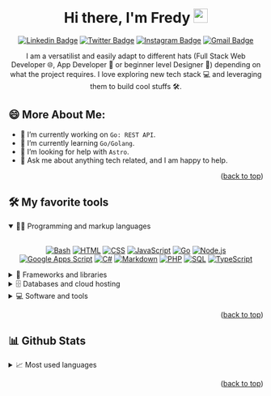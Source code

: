 <a name="readme-top"></a>

<div align="center">
  <h1>
    Hi there, I'm Fredy
    <img src="https://media.giphy.com/media/hvRJCLFzcasrR4ia7z/giphy.gif" width="28" />
  </h1>

[![Linkedin Badge](https://img.shields.io/badge/refpx-blue?logo=Linkedin&logoColor=white)](https://www.linkedin.com/in/refpx/)
[![Twitter Badge](https://img.shields.io/badge/@refpx__-1ca0f1?logo=twitter&logoColor=white)](https://twitter.com/refpx_)
[![Instagram Badge](https://img.shields.io/badge/@refpx__-purple?logo=instagram&logoColor=white)](https://instagram.com/refpx_/?theme=dark)
[![Gmail Badge](https://img.shields.io/badge/romeroespinoza.fp-c14438?logo=Gmail&logoColor=white)](mailto:romeroespinoza.fp@gmail.com)

  <p>I am a versatilist and easily adapt to different hats (Full Stack Web Developer 🌐, App Developer 📱 or beginner level Designer 🎨) depending on what the project requires. I love exploring new tech stack 💻 and leveraging them to build cool stuffs 🛠️.</p>
</div>

## 😄 More About Me:

- 🔭 I’m currently working on <code>Go: REST API</code>.
- 🌱 I’m currently learning <code>Go/Golang</code>.
- 🤔 I’m looking for help with <code>Astro</code>.
- 💬 Ask me about anything tech related, and I am happy to help.

<p align="right">(<a target="_blank" href="#readme-top">back to top</a>)</p>

## 🛠️ My favorite tools

<details open>
  <summary>👨‍💻 Programming and markup languages</summary>
  <br>
  <p align="center">
    <a target="_blank" href="https://github.com/search?q=user%3Arefpx+language%3Abash"><img alt="Bash" src="https://img.shields.io/badge/Bash-121011.svg?logo=gnu-bash&logoColor=white"></a>
    <a target="_blank" href="https://github.com/search?q=user%3Arefpx+language%3Ahtml"><img alt="HTML" src="https://img.shields.io/badge/HTML-E34F26.svg?logo=html5&logoColor=white"></a>
    <a target="_blank" href="https://github.com/search?q=user%3Arefpx+language%3Acss"><img alt="CSS" src="https://img.shields.io/badge/CSS-1572B6.svg?logo=css3&logoColor=white"></a>
    <a target="_blank" href="https://github.com/search?q=user%3Arefpx+language%3Ajavascript"><img alt="JavaScript" src="https://img.shields.io/badge/JavaScript-F7DF1E.svg?logo=javascript&logoColor=black"></a>
    <a target="_blank" href="https://github.com/search?q=user%3Arefpx+language%3Ago"><img alt="Go" src="https://img.shields.io/badge/Go-00ADD8.svg?logo=go&logoColor=white"></a>
    <a target="_blank" href="https://github.com/search?q=user%3Arefpx+language%3Ajavascript"><img alt="Node.js" src="https://img.shields.io/badge/Node.js-43853D.svg?logo=node.js&logoColor=white"></a>
    <a target="_blank" href="https://github.com/search?q=user%3Arefpx+language%3Ags"><img alt="Google Apps Script" src="https://custom-icon-badges.demolab.com/badge/Google%20Apps%20Script-02569B.svg?logo=color-swatch&logoColor=white"></a>
    <a target="_blank" href="https://github.com/search?q=user%3Arefpx+language%3Acsharp"><img alt="C#" src="https://custom-icon-badges.demolab.com/badge/C%23-68217A.svg?logo=cs2&logoColor=white"></a>
    <a target="_blank" href="https://github.com/search?q=user%3Arefpx+language%3Amarkdown"><img alt="Markdown" src="https://img.shields.io/badge/Markdown-000000.svg?logo=markdown&logoColor=white"></a>
    <a target="_blank" href="https://github.com/search?q=user%3Arefpx+language%3Aphp"><img alt="PHP" src="https://img.shields.io/badge/PHP-777BB4.svg?logo=php&logoColor=white"></a>
    <a target="_blank" href="https://github.com/search?q=user%3Arefpx+language%3Asql"><img alt="SQL" src="https://custom-icon-badges.demolab.com/badge/SQL-025E8C.svg?logo=database&logoColor=white"></a>
    <a target="_blank" href="https://github.com/search?q=user%3Arefpx+language%3AtypeScript"><img alt="TypeScript" src="https://img.shields.io/badge/TypeScript-007ACC.svg?logo=typescript&logoColor=white"></a>
  </p>
</details>

<details>
  <summary>🎁 Frameworks and libraries</summary>
  <br>
  <p align="center">
    <a target="_blank" href="#"><img alt="React" src="https://img.shields.io/badge/React-20232A.svg?logo=react&logoColor=61DAFB"></a>
    <a target="_blank" href="#"><img alt="React Native" src="https://img.shields.io/badge/React_Native-20232A.svg?logo=react&logoColor=61DAFB"></a>
    <a target="_blank" href="#"><img alt="Svelte" src="https://img.shields.io/badge/Svelte-4A4A55.svg?logo=svelte"></a>
    <a target="_blank" href="#"><img alt="Vite" src="https://img.shields.io/badge/Vite-B73BFE.svg?logo=vite&logoColor=FFD62E"></a>
    <a target="_blank" href="#"><img alt="Next Js" src="https://img.shields.io/badge/Next.js-000000.svg?logo=nextdotjs&logoColor=white"></a>
    <a target="_blank" href="#"><img alt="Swagger" src="https://img.shields.io/badge/Swagger-85EA2D.svg?logo=Swagger&logoColor=black"></a>
    <a target="_blank" href="#"><img alt="Socket IO" src="https://img.shields.io/badge/Socket.io-010101.svg?logo=Socket.io&logoColor=white"></a>
    <a target="_blank" href="#"><img alt="Arduino" src="https://img.shields.io/badge/Arduino-00979D.svg?logo=Arduino&logoColor=white"></a>
    <a target="_blank" href="#"><img alt="Tailwind CSS" src="https://img.shields.io/badge/Tailwind_CSS-38B2AC.svg?logo=tailwind-css&logoColor=white"></a>
    <a target="_blank" href="#"><img alt="JWT" src="https://img.shields.io/badge/JWT-000000.svg?logo=JSON%20web%20tokens&logoColor=white"></a>
    <a target="_blank" href="#"><img alt="Bootstrap" src="https://img.shields.io/badge/Bootstrap-7952B3.svg?logo=bootstrap&logoColor=white"></a>
    <a target="_blank" href="#"><img alt="Electron" src="https://img.shields.io/badge/Electron-20232e.svg?logo=electron&logoColor=white"></a>
    <a target="_blank" href="#"><img alt="Express.js" src="https://img.shields.io/badge/Express.js-404d59.svg?logo=express&logoColor=white"></a>
    <a target="_blank" href="#"><img alt="Flutter" src="https://img.shields.io/badge/Flutter-02569B.svg?logo=flutter&logoColor=white"></a>
    <a target="_blank" href="#"><img alt="GitHub Actions" src="https://img.shields.io/badge/GitHub%20Actions-2671E5.svg?logo=github%20actions&logoColor=white"></a>
    <a target="_blank" href="#"><img alt="Jest" src="https://img.shields.io/badge/Jest-C21325.svg?logo=jest&logoColor=white"></a>
    <a target="_blank" href="#"><img alt="Three Js" src="https://img.shields.io/badge/ThreeJs-black.svg?logo=three.js&logoColor=white"></a>
    <a target="_blank" href="#"><img alt="Material Design" src="https://img.shields.io/badge/Material%20Design-0081CB.svg?logo=material-design&logoColor=white"></a>
    <a target="_blank" href="#"><img alt="Wordpress" src="https://img.shields.io/badge/Wordpress-21759B.svg?logo=wordpress&logoColor=white"></a>
  </p>
</details>

<details>
  <summary>🗄️ Databases and cloud hosting</summary>
  <br>
  <p align="center">
    <a target="_blank" href="#"><img alt="Power BI" src="https://img.shields.io/badge/PowerBI-F2C811.svg?logo=Power%20BI&logoColor=black"></a>
    <a target="_blank" href="#"><img alt="GitHub Pages" src="https://img.shields.io/badge/GitHub%20Pages-222222.svg?logo=github&logoColor=white"></a>
    <a target="_blank" href="#"><img alt="MongoDB" src ="https://img.shields.io/badge/MongoDB-4ea94b.svg?logo=mongodb&logoColor=white"></a>
    <a target="_blank" href="#"><img alt="MySQL" src="https://img.shields.io/badge/MySQL-005C84.svg?logo=mysql&logoColor=white"></a>
    <a target="_blank" href="#"><img alt="Notion" src="https://img.shields.io/badge/Notion-010101.svg?logo=notion&logoColor=white"></a>
    <a target="_blank" href="#"><img alt="MariaDB" src ="https://img.shields.io/badge/MariaDB-003545.svg?logo=mariadb&logoColor=white"></a>
    <a target="_blank" href="#"><img alt="Redis" src ="https://img.shields.io/badge/Redis-%23DD0031.svg?logo=redis&logoColor=white"></a>
    <a target="_blank" href="#"><img alt="Supabase" src ="https://img.shields.io/badge/Supabase-181818.svg?logo=supabase&logoColor=white"></a>
    <a target="_blank" href="#"><img alt="Microsoft SQL Server" src ="https://img.shields.io/badge/Microsoft%20SQL%20Server-CC2927.svg?logo=microsoft%20sql%20server&logoColor=white"></a>
    <a target="_blank" href="#"><img alt="PostgreSQL" src ="https://img.shields.io/badge/PostgreSQL-316192.svg?logo=postgresql&logoColor=white"></a>
    <a target="_blank" href="#"><img alt="Render" src="https://img.shields.io/badge/Render-00979D.svg?logo=render&logoColor=white"></a>
    <a target="_blank" href="#"><img alt="Repl.it" src="https://img.shields.io/badge/Repl.it-0D101E.svg?logo=Replit&logoColor=white"></a>
    <a target="_blank" href="#"><img alt="SQLite" src ="https://img.shields.io/badge/SQLite-07405e.svg?logo=sqlite&logoColor=white"></a>
    <a target="_blank" href="#"><img alt="Vercel" src="https://img.shields.io/badge/Vercel-000000.svg?logo=vercel&logoColor=white"></a>
    <a target="_blank" href="#"><img alt="Netlify" src="https://img.shields.io/badge/Netlify-00C7B7.svg?logo=netlify&logoColor=white"></a>
    <a target="_blank" href="#"><img alt="Railway" src="https://img.shields.io/badge/Railway-131415.svg?logo=railway&logoColor=white"></a>
    <a target="_blank" href="#"><img alt="Firebase" src="https://img.shields.io/badge/Firebase-ffca28.svg?logo=firebase&logoColor=black"></a>
    <a target="_blank" href="#"><img alt="Digital Ocean" src="https://img.shields.io/badge/Digital_Ocean-0080FF.svg?logo=DigitalOcean&logoColor=white"></a>
  </p>
</details>

<details>
  <summary>💻 Software and tools</summary>
  <br>
  <p align="center">
    <a target="_blank" href="#"><img alt="Office 365" src="https://img.shields.io/badge/Office%20365-fff.svg?logo=microsoft&logoColor=black"></a>
    <a target="_blank" href="#"><img alt="Mailchimp" src="https://img.shields.io/badge/MailChimp-222222.svg?logo=MailChimp&logoColor=FFE01B"></a>
    <a target="_blank" href="#"><img alt="Docker" src="https://img.shields.io/badge/Docker-2CA5E0.svg?logo=docker&logoColor=white"></a>
    <a target="_blank" href="#"><img alt="Codepen" src="https://img.shields.io/badge/Codepen-000000.svg?logo=codepen&logoColor=white"></a>
    <a target="_blank" href="#"><img alt="Discord" src="https://img.shields.io/badge/-Discord-5865F2.svg?logo=discord&logoColor=white"></a>
    <a target="_blank" href="#"><img alt="Git" src="https://img.shields.io/badge/Git-F05033.svg?logo=git&logoColor=white"></a>
    <a target="_blank" href="#"><img alt="GitHub" src="https://img.shields.io/badge/GitHub-8034A9.svg?logo=github&logoColor=white"></a>
    <a target="_blank" href="#"><img alt="Postman" src="https://img.shields.io/badge/Postman-FF6C37.svg?logo=postman&logoColor=white"></a>
    <a target="_blank" href="#"><img alt="Unreal Engine" src="https://img.shields.io/badge/Unreal%20Engine-313131.svg?logo=unreal-engine&logoColor=white"></a>
    <a target="_blank" href="#"><img alt="Trello" src="https://img.shields.io/badge/Trello-0052CC.svg?logo=trello&logoColor=white"></a>
    <a target="_blank" href="#"><img alt="Twilio" src="https://img.shields.io/badge/Twilio-F22F46.svg?logo=Twilio&logoColor=white"></a>
    <a target="_blank" href="#"><img alt="Canva" src="https://img.shields.io/badge/Canva-%2300C4CC.svg?logo=Canva&logoColor=white"></a>
    <a target="_blank" href="#"><img alt="Spark AR" src="https://img.shields.io/badge/Spark%20AR-FF5C83.svg?logo=SparkAR&logoColor=white"></a>
    <a target="_blank" href="#"><img alt="Figma" src="https://img.shields.io/badge/Figma-F24E1E.svg?logo=figma&logoColor=white"></a>
    <a target="_blank" href="#"><img alt="Adobe Illustrator" src="https://img.shields.io/badge/Adobe%20Illustrator-FF9A00.svg?logo=adobe%20illustrator&logoColor=white"></a>
    <a target="_blank" href="#"><img alt="Adobe XD" src="https://img.shields.io/badge/Adobe%20XD-470137.svg?logo=Adobe%20XD&logoColor=white"></a>
    <a target="_blank" href="#"><img alt="Affinity Photo" src="https://img.shields.io/badge/Affinity%20Photo-%237E4DD2.svg?logo=affinity-photo&logoColor=white"></a>
    <a target="_blank" href="#"><img alt="Affinity Desginer" src="https://img.shields.io/badge/affinitydesginer-%231B72BE.svg?logo=affinity-designer&logoColor=white"></a>
    <a target="_blank" href="#"><img alt="Google Sheets" src="https://img.shields.io/badge/Google%20Sheets-34A853.svg?logo=google%20sheets&logoColor=white"></a>
    <a target="_blank" href="#"><img alt="OBS Studio" src="https://img.shields.io/badge/OBS%20Studio-302E31.svg?logo=obs-studio&logoColor=white"></a>
    <a target="_blank" href="#"><img alt="Stack Overflow" src="https://img.shields.io/badge/Stack%20Overflow-FE7A16.svg?logo=stack-overflow&logoColor=white"></a>
    <a target="_blank" href="#"><img alt="Visual Studio Code" src="https://img.shields.io/badge/Visual%20Studio%20Code-0078d7.svg?logo=visual-studio-code&logoColor=white"></a>
    <a target="_blank" href="#"><img alt="Google Analytics" src="https://img.shields.io/badge/Google%20Analytics-E37400.svg?logo=google%20analytics&logoColor=white"></a>
  </p>
</details>
<p align="right">(<a target="_blank" href="#readme-top">back to top</a>)</p>

## 📊 Github Stats

<details>
  <summary>📈 Most used languages</summary>
  <div align="center">

[![Top Langs](https://github-readme-stats.vercel.app/api/top-langs/?username=refpx&layout=compact&theme=codeSTACKr)](https://github.com/refpx)

  </div>
</details>
<p align="right">(<a target="_blank" href="#readme-top">back to top</a>)</p>
